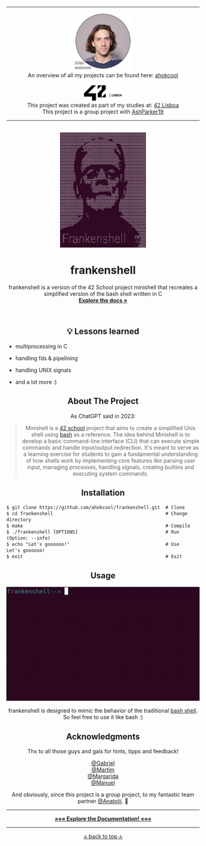 <!-- ahokcool HEADER START-->
---
<a id="top"></a>
<div align="center">
  <a href="https://github.com/ahokcool/ahokcool/blob/main/README.md">
    <img src="images/alexgit.png" alt="Logo" width="150">
  </a><br>
  An overview of all my projects can be found here: <a href="https://github.com/ahokcool/ahokcool/blob/main/README.md" target="_blank">ahokcool</a><br><br>
  <a href="https://www.42lisboa.com">
    <img src="images/logo42.svg" alt="Logo" width="100">
  </a><br>
  This project was created as part of my studies at: <a href="https://www.42lisboa.com" target="_blank">42 Lisboa</a><br>
  This project is a group project with <a href="https://github.com/AshParker19" target="_blank">AshParker19</a><br
</div>

---
<!-- ahokcool HEADER END-->
<!-- PROJECT HEADER START -->
<br />
<div align="center">
  <a href="./">
    <img src="images/logo.png" alt="Logo" height="300">
  </a>
  <h1 align="center">frankenshell</h1>
<p align="center">
    frankenshell is a version of the 42 School project minishell that recreates a simplified version of the bash shell written in C<br />
    <a href="./docs/documentation.md"><strong>Explore the docs »</strong></a>
</p>
</div>
<br>
<!-- PROJECT HEADER END -->

## :bulb: Lessons learned
<div align="left">

- multiprocessing in C
	
- handling fds & pipelining

- handling UNIX signals

- and a lot more :)
</div>

<!-- ABOUT THE PROJECT -->
## About The Project

As ChatGPT said in 2023:

> Minishell is a [42 school][url-42] project that aims to create a simplified Unix shell using [bash][url-bash] as a reference. The idea behind Minishell is to develop a basic command-line interface (CLI) that can execute simple commands and handle input/output redirection. It's meant to serve as a learning exercise for students to gain a fundamental understanding of how shells work by implementing core features like parsing user input, managing processes, handling signals, creating builtins and executing system commands.





<!-- INSTALLATION -->
## Installation
<div align="left">

```
$ git clone https://github.com/ahokcool/frankenshell.git  # Clone
$ cd frankenshell                                         # Change directory
$ make                                                    # Compile
$ ./frankenshell [OPTIONS]                                # Run (Option: --info)
$ echo "Let's goooooo!"                                   # Use
Let's goooooo!
$ exit                                                    # Exit
```

</div>

<!-- USAGE EXAMPLES -->
## Usage



<div align="center">
 <img src="/images/example.gif" alt="Logo" width="600"> 
 <p align="center">
	 frankenshell is designed to mimic the behavior of the traditional <a href="https://de.wikipedia.org/wiki/Bash_(Shell)" target="_blank">bash shell</a>.<br>
	 So feel free to use it like bash :)
 </p>
</div>

<!-- ACKNOWLEDGMENTS -->
## Acknowledgments
Thx to all those guys and gals for hints, tipps and feedback!

[@Gabriel](https://github.com/portugueseTorch)\
[@Martim](https://github.com/mm1212)\
[@Margarida](https://github.com/MariaAguiar)\
[@Manuel](https://github.com/manuel-aguiar)

And obviously, since this project is a group project, to my fantastic team partner [@Anatolii](https://github.com/AshParker19). :rocket:

---

<div align="center">
 <a href="./docs/documentation.md"><strong>»»» Explore the Documentation! «««</strong></a>
</div>

<!-- MARKDOWN LINKS & IMAGES -->
[link-docs]: ./docs/documentation.md
[url-bash]: https://de.wikipedia.org/wiki/Bash_(Shell)
[url-42]: https://42.fr/en/homepage/

<!-- ahokcool FOOTER-->
---
<p align="center">
  <a href="#top">🔝 back to top 🔝</a>
</p>
